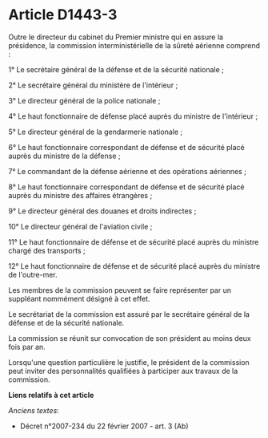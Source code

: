 # Article D1443-3

Outre le directeur du cabinet du Premier ministre qui en assure la présidence, la commission interministérielle de la sûreté
aérienne comprend : 

1° Le     secrétaire général de la défense et de la sécurité nationale ; 

2° Le secrétaire général du ministère de l'intérieur ; 

3° Le directeur général de la police nationale ; 

4° Le haut fonctionnaire de défense placé auprès du ministre de l'intérieur ; 

5° Le directeur général de la gendarmerie nationale ; 

6° Le haut fonctionnaire correspondant de défense et de sécurité placé auprès du ministre de la défense ; 

7° Le commandant de la défense aérienne et des opérations aériennes ; 

8° Le haut fonctionnaire correspondant de défense et de sécurité placé auprès du ministre des affaires étrangères ; 

9° Le directeur général des douanes et droits indirectes ; 

10° Le directeur général de l'aviation civile ; 

11° Le haut fonctionnaire de défense et de sécurité placé auprès du ministre chargé des transports ; 

12° Le haut fonctionnaire de défense et de sécurité placé auprès du ministre de l'outre-mer. 

Les membres de la commission peuvent se faire représenter par un suppléant nommément désigné à cet effet. 

Le secrétariat de la commission est assuré par le     secrétaire général de la défense et de la sécurité nationale. 

La commission se réunit sur convocation de son président au moins deux fois par an. 

Lorsqu'une question particulière le justifie, le président de la commission peut inviter des personnalités qualifiées à
participer aux travaux de la commission.

**Liens relatifs à cet article**

_Anciens textes_:

  - Décret n°2007-234 du 22 février 2007 - art. 3 (Ab)
